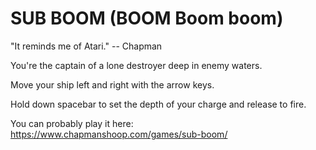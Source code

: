 SUB BOOM (BOOM Boom boom)
=========================

"It reminds me of Atari."
  -- Chapman

You're the captain of a lone destroyer deep in enemy waters.

Move your ship left and right with the arrow keys.

Hold down spacebar to set the depth of your charge and release to fire.

You can probably play it here: https://www.chapmanshoop.com/games/sub-boom/
